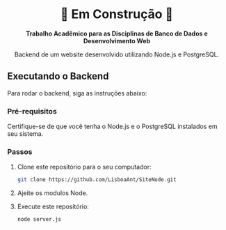 <h1 align="center">
  🚧 Em Construção 🚧
</h1>

<p align="center">
  <strong>Trabalho Acadêmico para as Disciplinas de Banco de Dados e Desenvolvimento Web</strong>
</p>

<p align="center">
  Backend de um website desenvolvido utilizando Node.js e PostgreSQL.
</p>

## Executando o Backend

Para rodar o backend, siga as instruções abaixo:

### Pré-requisitos

Certifique-se de que você tenha o Node.js e o PostgreSQL instalados em seu sistema.

### Passos

1. Clone este repositório para o seu computador:

   ```bash
   git clone https://github.com/LisboaAnt/SiteNode.git

2. Ajeite os modulos Node.

3. Execute este repositório:

   ```bash
   node server.js
